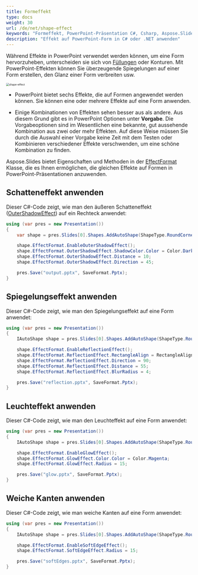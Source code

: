 ```yaml
---
title: Formeffekt
type: docs
weight: 30
url: /de/net/shape-effect
keywords: "Formeffekt, PowerPoint-Präsentation C#, Csharp, Aspose.Slides für .NET"
description: "Effekt auf PowerPoint-Form in C# oder .NET anwenden"
---
```


Während Effekte in PowerPoint verwendet werden können, um eine Form hervorzuheben, unterscheiden sie sich von [Füllungen](/slides/de/net/shape-formatting/#gradient-fill) oder Konturen. Mit PowerPoint-Effekten können Sie überzeugende Spiegelungen auf einer Form erstellen, den Glanz einer Form verbreiten usw.

<img src="shape-effect.png" alt="shape-effect" style="zoom:50%;" />

* PowerPoint bietet sechs Effekte, die auf Formen angewendet werden können. Sie können eine oder mehrere Effekte auf eine Form anwenden.

* Einige Kombinationen von Effekten sehen besser aus als andere. Aus diesem Grund gibt es in PowerPoint Optionen unter **Vorgabe**. Die Vorgabeoptionen sind im Wesentlichen eine bekannte, gut aussehende Kombination aus zwei oder mehr Effekten. Auf diese Weise müssen Sie durch die Auswahl einer Vorgabe keine Zeit mit dem Testen oder Kombinieren verschiedener Effekte verschwenden, um eine schöne Kombination zu finden.

Aspose.Slides bietet Eigenschaften und Methoden in der [EffectFormat](https://reference.aspose.com/slides/net/aspose.slides/effectformat/) Klasse, die es Ihnen ermöglichen, die gleichen Effekte auf Formen in PowerPoint-Präsentationen anzuwenden.

## **Schatteneffekt anwenden**

Dieser C#-Code zeigt, wie man den äußeren Schatteneffekt ([OuterShadowEffect](https://reference.aspose.com/slides/net/aspose.slides/effectformat/outershadoweffect/)) auf ein Rechteck anwendet:

```c#
using (var pres = new Presentation())
{
    var shape = pres.Slides[0].Shapes.AddAutoShape(ShapeType.RoundCornerRectangle, 20, 20, 200, 150);

    shape.EffectFormat.EnableOuterShadowEffect();
    shape.EffectFormat.OuterShadowEffect.ShadowColor.Color = Color.DarkGray;
    shape.EffectFormat.OuterShadowEffect.Distance = 10;
    shape.EffectFormat.OuterShadowEffect.Direction = 45;

    pres.Save("output.pptx", SaveFormat.Pptx);
}
```

## **Spiegelungseffekt anwenden**

Dieser C#-Code zeigt, wie man den Spiegelungseffekt auf eine Form anwendet:

```c#
using (var pres = new Presentation())
{
    IAutoShape shape = pres.Slides[0].Shapes.AddAutoShape(ShapeType.RoundCornerRectangle, 20, 20, 200, 150);

    shape.EffectFormat.EnableReflectionEffect();
    shape.EffectFormat.ReflectionEffect.RectangleAlign = RectangleAlignment.Bottom;
    shape.EffectFormat.ReflectionEffect.Direction = 90;
    shape.EffectFormat.ReflectionEffect.Distance = 55;
    shape.EffectFormat.ReflectionEffect.BlurRadius = 4;

    pres.Save("reflection.pptx", SaveFormat.Pptx);
}
```

## **Leuchteffekt anwenden**

Dieser C#-Code zeigt, wie man den Leuchteffekt auf eine Form anwendet:

```c#
using (var pres = new Presentation())
{
    IAutoShape shape = pres.Slides[0].Shapes.AddAutoShape(ShapeType.RoundCornerRectangle, 20, 20, 200, 150);

    shape.EffectFormat.EnableGlowEffect();
    shape.EffectFormat.GlowEffect.Color.Color = Color.Magenta;
    shape.EffectFormat.GlowEffect.Radius = 15;

    pres.Save("glow.pptx", SaveFormat.Pptx);
}
```

## **Weiche Kanten anwenden**

Dieser C#-Code zeigt, wie man weiche Kanten auf eine Form anwendet:

```c#
using (var pres = new Presentation())
{
    IAutoShape shape = pres.Slides[0].Shapes.AddAutoShape(ShapeType.RoundCornerRectangle, 20, 20, 200, 150);

    shape.EffectFormat.EnableSoftEdgeEffect();
    shape.EffectFormat.SoftEdgeEffect.Radius = 15;

    pres.Save("softEdges.pptx", SaveFormat.Pptx);
}
```
